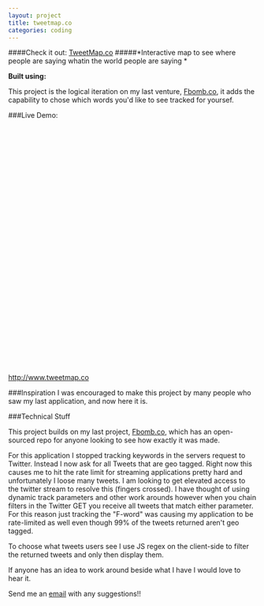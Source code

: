 ```yaml
---
layout: project
title: tweetmap.co
categories: coding
---
```


####Check it out: [TweetMap.co](http://www.tweetmap.co)
#####*Interactive map to see where people are saying whatin the world people are saying *

<p><strong>Built using:</strong>&nbsp;&nbsp;<span title="node.js" class="pict-prog-nodejs01 icon-2x"> </span>&nbsp;<span title="CoffeeScript" class="pict-prog-coffeescr icon-2x"> </span>&nbsp;<span title="JQuery" class="pict-prog-jquery icon-2x"> </span>&nbsp;<span title="HTML5" class="pict-html5-01 icon-2x"> </span>&nbsp;<span title="CSS3" class="pict-css3-01 icon-2x"> </span></p>

This project is the logical iteration on my last venture, [Fbomb.co](http://www.fbomb.co), it adds the capability to chose which words you'd like to see tracked for yoursef.


<!-- abridge -->
###Live Demo:

<object data=http://www.tweetmap.co width="100%" height="500px"> <embed src=http://www.tweetmap.co width="100%" height="500px"> </embed> <a href="http://www.tweetmap.co">http://www.tweetmap.co</a> </object>

###Inspiration
I was encouraged to make this project by many people who saw my last application, and now here it is.


###Technical Stuff
<!-- ####This project is all open-sourced under the [The MIT License](https://github.com/mgingras/fBomb/blob/master/LICENSE)  and available [here](https://github.com/mgingras/fBomb) -->

This project builds on my last project, [Fbomb.co](/coding/fBomb), which has an open-sourced repo for anyone looking to see how exactly it was made.

For this application I stopped tracking keywords in the servers request to Twitter. Instead I now ask for all Tweets that are geo tagged. Right now this causes me to hit the rate limit for streaming applications pretty hard and unfortunately I loose many tweets. I am looking to get elevated access to the twitter stream to resolve this (fingers crossed). I have thought of using dynamic track parameters and other work arounds however when you chain filters in the Twitter GET you receive all tweets that match either parameter. For this reason just tracking the "F-word" was causing my application to be rate-limited as well even though 99% of the tweets returned aren't geo tagged.

To choose what tweets users see I use JS regex on the client-side to filter the returned tweets and only then display them.

If anyone has an idea to work around beside what I have I would love to hear it.

Send me an <a href="mailto:martin@mgingras.ca?Subject=TweetMap%20Suggestion" title="TweetMap idea yo!">email</a> with any suggestions!!